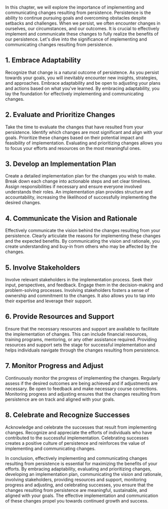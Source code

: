 
In this chapter, we will explore the importance of implementing and communicating changes resulting from persistence. Persistence is the ability to continue pursuing goals and overcoming obstacles despite setbacks and challenges. When we persist, we often encounter changes in ourselves, our circumstances, and our outcomes. It is crucial to effectively implement and communicate these changes to fully realize the benefits of our persistence. Let's dive into the significance of implementing and communicating changes resulting from persistence.

## 1\. Embrace Adaptability

Recognize that change is a natural outcome of persistence. As you persist towards your goals, you will inevitably encounter new insights, strategies, and approaches. Embrace adaptability and be open to adjusting your plans and actions based on what you've learned. By embracing adaptability, you lay the foundation for effectively implementing and communicating changes.

## 2\. Evaluate and Prioritize Changes

Take the time to evaluate the changes that have resulted from your persistence. Identify which changes are most significant and align with your goals. Prioritize these changes based on their potential impact and feasibility of implementation. Evaluating and prioritizing changes allows you to focus your efforts and resources on the most meaningful ones.

## 3\. Develop an Implementation Plan

Create a detailed implementation plan for the changes you wish to make. Break down each change into actionable steps and set clear timelines. Assign responsibilities if necessary and ensure everyone involved understands their roles. An implementation plan provides structure and accountability, increasing the likelihood of successfully implementing the desired changes.

## 4\. Communicate the Vision and Rationale

Effectively communicate the vision behind the changes resulting from your persistence. Clearly articulate the reasons for implementing these changes and the expected benefits. By communicating the vision and rationale, you create understanding and buy-in from others who may be affected by the changes.

## 5\. Involve Stakeholders

Involve relevant stakeholders in the implementation process. Seek their input, perspectives, and feedback. Engage them in the decision-making and problem-solving processes. Involving stakeholders fosters a sense of ownership and commitment to the changes. It also allows you to tap into their expertise and leverage their support.

## 6\. Provide Resources and Support

Ensure that the necessary resources and support are available to facilitate the implementation of changes. This can include financial resources, training programs, mentoring, or any other assistance required. Providing resources and support sets the stage for successful implementation and helps individuals navigate through the changes resulting from persistence.

## 7\. Monitor Progress and Adjust

Continuously monitor the progress of implementing the changes. Regularly assess if the desired outcomes are being achieved and if adjustments are necessary. Be open to feedback and make necessary course corrections. Monitoring progress and adjusting ensures that the changes resulting from persistence are on track and aligned with your goals.

## 8\. Celebrate and Recognize Successes

Acknowledge and celebrate the successes that result from implementing changes. Recognize and appreciate the efforts of individuals who have contributed to the successful implementation. Celebrating successes creates a positive culture of persistence and reinforces the value of implementing and communicating changes.

In conclusion, effectively implementing and communicating changes resulting from persistence is essential for maximizing the benefits of your efforts. By embracing adaptability, evaluating and prioritizing changes, developing an implementation plan, communicating the vision and rationale, involving stakeholders, providing resources and support, monitoring progress and adjusting, and celebrating successes, you ensure that the changes resulting from persistence are meaningful, sustainable, and aligned with your goals. The effective implementation and communication of these changes propel you towards continued growth and success.

